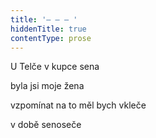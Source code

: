 ```yaml
---
title: '– – – '
hiddenTitle: true
contentType: prose
---
```


U Telče v kupce sena

byla jsi moje žena

vzpomínat na to měl bych vkleče

v době senoseče
